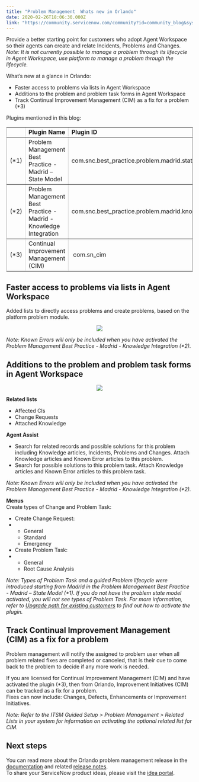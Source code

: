 ```yaml
---
title: "Problem Management  Whats new in Orlando"
date: 2020-02-26T18:06:30.000Z
link: "https://community.servicenow.com/community?id=community_blog&sys_id=10212644dbdf84104819fb2439961963"
---
```

<p>Provide a better starting point for customers who adopt Agent Workspace so their agents can create and relate Incidents, Problems and Changes.<br /><em>Note: It is not currently possible to manage a problem through its lifecycle in Agent Workspace, use platform to manage a problem through the lifecycle.</em></p>
<p>What’s new at a glance in Orlando:</p>
<ul><li>Faster access to problems via lists in Agent Workspace</li><li>Additions to the problem and problem task forms in Agent Workspace</li><li>Track Continual Improvement Management (CIM) as a fix for a problem (*3)</li></ul>
<p>Plugins mentioned in this blog:</p>
<table style="border-color: #cccccc;" border="1" cellpadding="3"><tbody><tr><td style="width: 10px;"> </td><td style="width: 312px;"><strong>Plugin Name</strong></td><td style="width: 90px;"><strong>Plugin ID</strong></td></tr><tr><td style="width: 10px;">(*1)</td><td style="width: 312px;">Problem Management Best Practice - Madrid – State Model</td><td style="width: 90px;">com.snc.best_practice.problem.madrid.state_model</td></tr><tr><td style="width: 10px;">(*2)</td><td style="width: 312px;">Problem Management Best Practice - Madrid - Knowledge Integration</td><td style="width: 90px;">com.snc.best_practice.problem.madrid.knowledge</td></tr><tr><td style="width: 10px;">(*3)</td><td style="width: 312px;">Continual Improvement Management (CIM)</td><td style="width: 90px;"> com.sn_cim</td></tr></tbody></table>
<h2>Faster access to problems via lists in Agent Workspace</h2>
<p>Added lists to directly access problems and create problems, based on the platform problem module.</p>
<p style="text-align: center;"><img style="max-width: 100%; max-height: 480px;" src="https://community.servicenow.com/3c80ee40dbdf84104819fb24399619ac.iix" /></p>
<p><em>Note: Known Errors will only be included when you have activated the Problem Management Best Practice - Madrid - Knowledge Integration (*2).</em></p>
<h2>Additions to the problem and problem task forms in Agent Workspace</h2>
<p style="text-align: center;"><img style="max-width: 100%; max-height: 480px;" src="https://community.servicenow.com/a790ea80dbdf84104819fb243996197f.iix" /></p>
<p><strong>Related lists</strong></p>
<ul><li>Affected CIs</li><li>Change Requests</li><li>Attached Knowledge</li></ul>
<p><strong>Agent Assist</strong></p>
<ul><li>Search for related records and possible solutions for this problem including Knowledge articles, Incidents, Problems and Changes. Attach Knowledge articles and Known Error articles to this problem.</li><li>Search for possible solutions to this problem task. Attach Knowledge articles and Known Error articles to this problem task.</li></ul>
<p><em>Note: Known Errors will only be included when you have activated the Problem Management Best Practice - Madrid - Knowledge Integration (*2).</em></p>
<p><strong>Menus</strong><br />Create types of Change and Problem Task:</p>
<ul><li>Create Change Request:</li><li>
<ul><li>General</li><li>Standard</li><li>Emergency</li></ul>
</li><li>Create Problem Task:</li><li>
<ul><li>General</li><li>Root Cause Analysis</li></ul>
</li></ul>
<p><em>Note: Types of Problem Task and a guided Problem lifecycle were introduced starting from Madrid in the Problem Management Best Practice - Madrid – State Model (*1). If you do not have the problem state model activated, you will not see types of Problem Task. For more information, refer to <a href="https://community.servicenow.com/community?id&#61;community_blog&amp;sys_id&#61;1bb8d282db54bf8454250b55ca961938" rel="nofollow">Upgrade path for existing customers</a> to find out how to activate the plugin.</em></p>
<h2>Track Continual Improvement Management (CIM) as a fix for a problem</h2>
<p>Problem management will notify the assigned to problem user when all problem related fixes are completed or canceled, that is their cue to come back to the problem to decide if any more work is needed.</p>
<p>If you are licensed for Continual Improvement Management (CIM) and have activated the plugin (*3), then from Orlando, Improvement Initiatives (CIM) can be tracked as a fix for a problem.<br />Fixes can now include: Changes, Defects, Enhancements or Improvement Initiatives.</p>
<p><em>Note: Refer to the ITSM Guided Setup &gt; Problem Management &gt; Related Lists in your system for information on activating the optional related list for CIM.</em></p>
<h2>Next steps</h2>
<p>You can read more about the Orlando problem management release in the <a href="https://docs.servicenow.com/bundle/orlando-it-service-management/page/product/problem-management/concept/c_ProblemManagement.html" rel="nofollow">documentation</a> and related <a href="https://docs.servicenow.com/bundle/orlando-release-notes/page/release-notes/it-service-management/itsm-agent-workspace-rn.html" rel="nofollow">release notes</a>.<br />To share your ServiceNow product ideas, please visit the <a href="https://community.servicenow.com/community?id&#61;ideas_list&amp;sysparm_module_id&#61;enhancement_requests" rel="nofollow">idea portal</a>.</p>